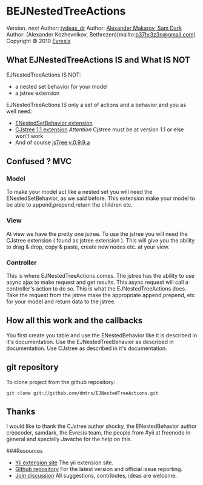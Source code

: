 BEJNestedTreeActions
==================
Version. *next*
Author: [tydeas_dr](mailto:tydeas.dr@gmail.com)
Author: [Alexander Makarov, Sam Dark](mailto:sam@rmcreative.ru)
Author: [Alexander Kozhevnikov, Bethrezen)(mailto:b37hr3z3n@gmail.com)
Copyright &copy; 2010 [Evresis](http://www.evresis.com)


What EJNestedTreeActions IS and What IS NOT
-------------------------------------------

EJNestedTreeActions IS NOT:

* a nested set behavior for your model
* a jstree extension

EJNestedTreeActions IS only a set of actions and a behavior and you as well need:

* [ENestedSetBehavior extension](http://code.google.com/p/yiiext/source/browse/#svn/trunk/app/extensions/yiiext/behaviors/model/trees)
* [CJstree 1.1 extension](http://www.yiiframework.com/extension/jstree/) *Attention* Cjstree must be at version 1.1 or else won't work[](http://pastebin.com/download.php?i=TH7u2Jqa)
* And of course [jsTree v.0.9.9.a](http://code.google.com/p/jstree/downloads/list)


Confused ? MVC
---------------


### Model
To make your model act like a nested set you will need the
ENestedSetBehavior, as we said before. This extension make your model to be able
to append,prepend,return the children etc.

### View
At view we have the pretty one jstree. To use the jstree you will need the
CJstree extension ( found as jstree extension ).
This will give you the ability to drag & drop, copy & paste, create new nodes etc. at your view.

### Controller
This is where EJNestedTreeActions comes.
The jstree has the ability to use async ajax to make request and get results. This async request
will call a controller's action to do so. This is what the EJNestedTreeActions does.
Take the request from the jstree make the appropriate append,prepend, etc for your model and
return data to the jstree.


How all this work and the callbacks
-----------------------------------

You first create you table and use the ENestedBehavior like it is described in it's documentation.
Use the EJNestedTreeBehavior as described in documentation.
Use CJstree as described in it's documentation.

git repository
--------------
To clone project from the github repository:

	git clone git://github.com/dmtrs/EJNestedTreeActions.git

Thanks
------

I would like to thank the CJstree author shocky, the ENestedBehavior author creocoder, samdark, the Evresis team,
the people from #yii at freenode in general and specially Javache for the help on this.


###Resources
* [Yii extension site](http://www.yiiframework.com/extension/ejnestedtreeactions/) The yii extension site.
* [Github repository](http://github.com/dmtrs/EJNestedTreeActions/) For the latest version and official issue reporting.
* [Join discussion](http://www.yiiframework.com/forum/index.php?/topic/9434-extension-ejnestedtreeactions/)
All suggestions, contributes, ideas are welcome.